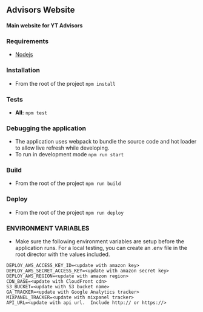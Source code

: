 Advisors Website
--------------------

#### Main website for YT Advisors

### Requirements

* [Nodejs](https://nodejs.org)

### Installation

* From the root of the project `npm install`


### Tests

* **All:** `npm test`

### Debugging the application

* The application uses webpack to bundle the source code and hot loader to allow live refresh while developing.
* To run in development mode `npm run start`


### Build

* From the root of the project `npm run build`

### Deploy

* From the root of the project `npm run deploy`

### ENVIRONMENT VARIABLES

* Make sure the following environment variables are setup before the application runs.  For a local testing, you can create an .env file in the 
 root director with the values included.

```
DEPLOY_AWS_ACCESS_KEY_ID=<update with amazon key>
DEPLOY_AWS_SECRET_ACCESS_KEY=<update with amazon secret key>
DEPLOY_AWS_REGION=<update with amazon region>
CDN_BASE=<update with CloudFront cdn>
S3_BUCKET=<update with S3 bucket name>
GA_TRACKER=<update with Google Analytics tracker>
MIXPANEL_TRACKER=<update with mixpanel tracker>
API_URL=<update with api url.  Include http:// or https://>
```